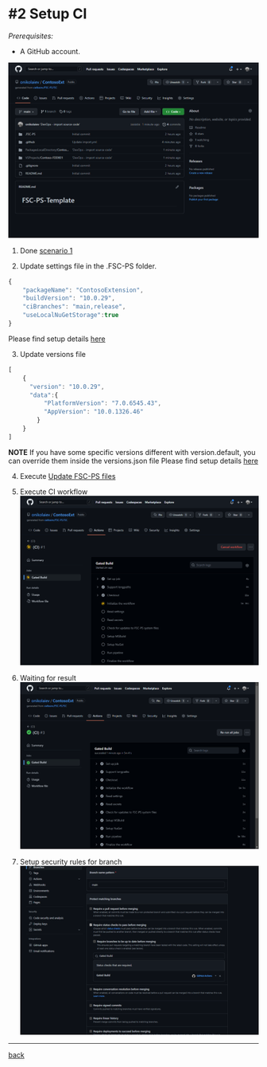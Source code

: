 # #2 Setup CI
*Prerequisites:* 
- A GitHub account.

![Created repo](/Scenarios/images/2b.png)
1. Done [scenario 1](SetupRepo.md)

2. Update settings file in the .FSC-PS folder.
~~~javascript
{
    "packageName": "ContosoExtension",
    "buildVersion": "10.0.29",
    "ciBranches": "main,release",
    "useLocalNuGetStorage":true
}
~~~
Please find setup details [here](settings.md)

3. Update versions file
~~~javascript
[
    {
      "version": "10.0.29",
      "data":{
          "PlatformVersion": "7.0.6545.43",
          "AppVersion": "10.0.1326.46"
        }
    }
]
~~~
**NOTE** If you have some specific versions different with version.default, you can override them inside the versions.json file
Please find setup details [here](settings.md)

4. Execute
[Update FSC-PS files](UpdateFSC-PS.md)

5. Execute CI workflow
![Execute CI](/Scenarios/images/2a.png)

6. Waiting for result
![Execution done](/Scenarios/images/2c.png)

7. Setup security rules for branch
![Execution done](/Scenarios/images/2d.png)

---
[back](/README.md)

